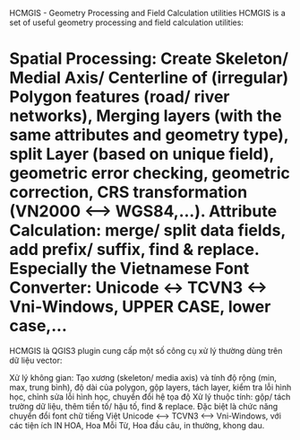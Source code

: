 HCMGIS - Geometry Processing and Field Calculation utilities
HCMGIS is a set of useful geometry processing and field calculation utilities:

Spatial Processing: Create Skeleton/ Medial Axis/ Centerline of (irregular) Polygon features (road/ river networks), Merging layers (with the same attributes and geometry type), split Layer (based on unique field), geometric error checking, geometric correction, CRS transformation (VN2000 <--> WGS84,...).
Attribute Calculation: merge/ split data fields, add prefix/ suffix, find & replace. Especially the Vietnamese Font Converter: Unicode <-> TCVN3 <-> Vni-Windows, UPPER CASE, lower case,...
=================================================================

HCMGIS là QGIS3 plugin cung cấp một số công cụ xử lý thường dùng trên dữ liệu vector:

Xử lý không gian: Tạo xương (skeleton/ media axis) và tính độ rộng (min, max, trung bình), độ dài của polygon, gộp layers, tách layer, kiểm tra lỗi hình học, chỉnh sửa lỗi hình học, chuyển đổi hệ tọa độ
Xử lý thuộc tính: gộp/ tách trường dữ liệu, thêm tiền tố/ hậu tố, find & replace. Đặc biệt là chức năng chuyển đổi font chữ tiếng Việt Unicode <--> TCVN3 <--> Vni-Windows, với các tiện ích IN HOA, Hoa Mỗi Từ, Hoa đầu câu, in thường, khong dau.
